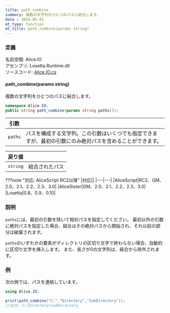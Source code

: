 ```yaml
---
title: path_combine
summary: 複数の文字列をひとつのパスに結合します。
date : 2024-05-01
mt_type: function
mt_title: path_combine(params string)
---
```


### 定義
名前空間: Alice.IO<br/>
アセンブリ: Losetta.Runtime.dll<br/>
ソースコード: [Alice.IO.cs](https://github.com/WSOFT-Project/Losetta/blob/master/Losetta.Runtime/Alice.IO.cs)

#### path_combine(params string)

複数の文字列をひとつのパスに結合します。

```cs title="AliceScript"
namespace Alice.IO;
public string path_combine(params string paths[]);
```

|引数| |
|-|-|
|`paths`|パスを構成する文字列。この引数はいくつでも指定できますが、最初の引数にのみ絶対パスを含めることができます。|

|戻り値| |
|-|-|
|`string`|結合されたパス|

???note "対応: AliceScript RC2以降"
    |対応||
    |---|---|
    |AliceScript|RC2、GM、2.0、2.1、2.2、2.3、3.0|
    |AliceSister|GM、2.0、2.1、2.2、2.3、3.0|
    |Losetta|0.8、0.9、0.10|

### 説明
`paths`には、最初の引数を除いて相対パスを指定してください。
最初以外の引数に絶対パスを指定した場合、結合はその絶対パスから開始され、それ以前の部分は破棄されます。

`paths`のいずれかの要素がディレクトリの区切り文字で終わらない場合、自動的に区切り文字を挿入します。
また、長さが0の文字列は、結合から除外されます。

### 例
次の例では、パスを連結しています。

```cs title="AliceScript"
using Alice.IO;

print(path_combine("C:","Directory","SubDirectory"));
//出力: C:\Directory\SubDirectory
```